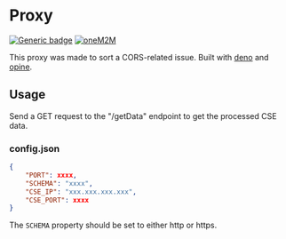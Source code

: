 # Proxy

[![Generic badge](https://img.shields.io/badge/DENO-0AF.svg)](https://shields.io/)
[![oneM2M](https://img.shields.io/badge/oneM2M-f00)](https://www.onem2m.org)

This proxy was made to sort a CORS-related issue.
Built with [deno](https://deno.land/) and [opine](https://deno.land/x/opine@1.2.0).

## Usage

Send a GET request to the "/getData" endpoint to get the processed CSE data.

### config.json

```json
{
	"PORT": xxxx,
	"SCHEMA": "xxxx",
	"CSE_IP": "xxx.xxx.xxx.xxx",
	"CSE_PORT": xxxx
}
```

The `SCHEMA` property should be set to either http or https.
